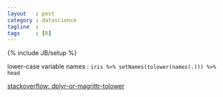 ```yaml
---
layout   : post
category : datascience
tagline  : 
tags     : [R]
---
```

{% include JB/setup %}

lower-case variable names
:   `iris %>% setNames(tolower(names(.))) %>% head`

[stackoverflow: dplyr-or-magrittr-tolower](http://stackoverflow.com/questions/29264028/dplyr-or-magrittr-tolower)
